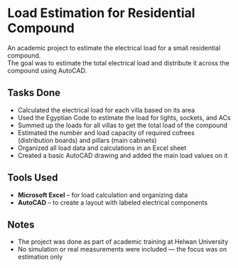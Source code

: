 # Load Estimation for Residential Compound

An academic project to estimate the electrical load for a small residential compound.  
The goal was to estimate the total electrical load and distribute it across the compound using AutoCAD.

## Tasks Done

- Calculated the electrical load for each villa based on its area  
- Used the Egyptian Code to estimate the load for lights, sockets, and ACs  
- Summed up the loads for all villas to get the total load of the compound  
- Estimated the number and load capacity of required cofrees (distribution boards) and pillars (main cabinets)  
- Organized all load data and calculations in an Excel sheet  
- Created a basic AutoCAD drawing and added the main load values on it  

## Tools Used

- **Microsoft Excel** – for load calculation and organizing data  
- **AutoCAD** – to create a layout with labeled electrical components  

## Notes

- The project was done as part of academic training at Helwan University  
- No simulation or real measurements were included — the focus was on estimation only
